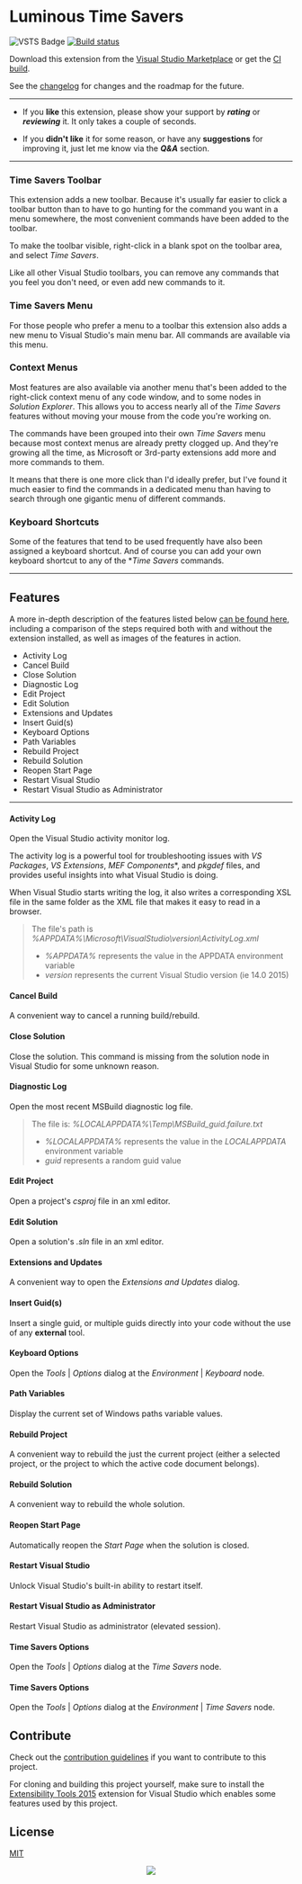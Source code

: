 # Luminous Time Savers

![VSTS Badge][vsts-badge-url]
[![Build status][appveyor-status]][appveyor-url]

Download this extension from the [Visual Studio Marketplace][marketplace-url]
or get the [CI build][ci-build-url].

See the [changelog][changelog-url] for changes and the roadmap for the future.

---

- If you **like** this extension, please show your support by ***rating*** or ***reviewing*** it.
It only takes a couple of seconds.

- If you **didn't like** it for some reason, or have any **suggestions** for improving it,
just let me know via the ***Q&A*** section.

---

### Time Savers Toolbar
This extension adds a new toolbar.
Because it's usually far easier to click a toolbar button than to have to go hunting for
the command you want in a menu somewhere,
the most convenient commands have been added to the toolbar.

To make the toolbar visible, right-click in a blank spot on the toolbar area,
and select *Time Savers*.

Like all other Visual Studio toolbars, you can remove any commands that you feel you don't need,
or even add new commands to it.

### Time Savers Menu
For those people who prefer a menu to a toolbar this extension also adds a new menu to
Visual Studio's main menu bar. All commands are available via this menu.

### Context Menus
Most features are also available via another menu that's been added to the
right-click context menu of any code window, and to some nodes in *Solution Explorer*.
This allows you to access nearly all of the *Time Savers* features
without moving your mouse from the code you're working on.

The commands have been grouped into their own *Time Savers* menu because most context menus
are already pretty clogged up. And they're growing all the time,
as Microsoft or 3rd-party extensions add more and more commands to them.

It means that there is one more click than I'd ideally prefer,
but I've found it much easier to find the commands in a dedicated menu
than having to search through one gigantic menu of different commands.

### Keyboard Shortcuts
Some of the features that tend to be used frequently have also been assigned a keyboard shortcut.
And of course you can add your own keyboard shortcut to any of the **Time Savers* commands.

---

## Features

A more in-depth description of the features listed below [can be found here][features-url],
including a comparison of the steps required both with and without the extension installed,
as well as images of the features in action.

- Activity Log
- Cancel Build
- Close Solution
- Diagnostic Log
- Edit Project
- Edit Solution
- Extensions and Updates
- Insert Guid(s)
- Keyboard Options
- Path Variables
- Rebuild Project
- Rebuild Solution
- Reopen Start Page
- Restart Visual Studio
- Restart Visual Studio as Administrator

---

#### Activity Log
Open the Visual Studio activity monitor log.

The activity log is a powerful tool for troubleshooting issues with *VS Packages*, *VS Extensions*,
*MEF Components**, and *pkgdef* files, and provides useful insights into what Visual Studio is doing.

When Visual Studio starts writing the log, it also writes a corresponding XSL file in the same folder
as the XML file that makes it easy to read in a browser.

>The file's path is *%APPDATA%\Microsoft\VisualStudio\version\ActivityLog.xml*
>
>- *%APPDATA%* represents the value in the APPDATA environment variable
>- *version* represents the current Visual Studio version (ie 14.0 2015)

#### Cancel Build
A convenient way to cancel a running build/rebuild.

#### Close Solution
Close the solution.
This command is missing from the solution node in Visual Studio for some unknown reason.

#### Diagnostic Log
Open the most recent MSBuild diagnostic log file.

>The file is: *%LOCALAPPDATA%\Temp\MSBuild_guid.failure.txt*
>
>- *%LOCALAPPDATA%* represents the value in the *LOCALAPPDATA* environment variable
>- *guid* represents a random guid value

#### Edit Project
Open a project's *csproj* file in an xml editor.

#### Edit Solution
Open a solution's *.sln* file in an xml editor.

#### Extensions and Updates
A convenient way to open the *Extensions and Updates* dialog.

#### Insert Guid(s)
Insert a single guid, or multiple guids directly into your code without the use of any **external** tool.

#### Keyboard Options
Open the *Tools* | *Options* dialog at the *Environment* | *Keyboard* node.

#### Path Variables
Display the current set of Windows paths variable values.

#### Rebuild Project
A convenient way to rebuild the just the current project
(either a selected project, or the project to which the active code document belongs).

#### Rebuild Solution
A convenient way to rebuild the whole solution.

#### Reopen Start Page
Automatically reopen the *Start Page* when the solution is closed.

#### Restart Visual Studio
Unlock Visual Studio's built-in ability to restart itself.

#### Restart Visual Studio as Administrator
Restart Visual Studio as administrator (elevated session).

#### Time Savers Options
Open the *Tools* | *Options* dialog at the *Time Savers* node.

#### Time Savers Options
Open the *Tools* | *Options* dialog at the *Environment* | *Time Savers* node.

## Contribute
Check out the [contribution guidelines][contributing-url]
if you want to contribute to this project.

For cloning and building this project yourself, make sure to install the
[Extensibility Tools 2015][extensibility-tools-url]
extension for Visual Studio which enables some features used by this project.

## License
[MIT][license-url]


<div style="text-align:center">
    <img src="https://i1.visualstudiogallery.msdn.s-msft.com/049c7ac5-ba44-4a72-b4ee-7be7fb1b0edd/image/file/262824/1/lss-vsip.png"/>
</div>

[vsts-badge-url]: https://lumiinus.visualstudio.com/_apis/public/build/definitions/c31b2195-e4da-4ad9-a64c-e1712d313703/15/badge

[appveyor-status]: https://ci.appveyor.com/api/projects/status/tsf4rxwtgtcub741?svg=true
[appveyor-url]: https://ci.appveyor.com/project/luminous-software/time-savers

[marketplace-url]: https://marketplace.visualstudio.com/vsgallery/049c7ac5-ba44-4a72-b4ee-7be7fb1b0edd
[gallery-url]: https://visualstudiogallery.msdn.microsoft.com/049c7ac5-ba44-4a72-b4ee-7be7fb1b0edd

[features-url]: https://luminous-software.solutions/extensions-vs/#time-savers

[changelog]: https://github.com/yannduran/time-savers/blob/master/CHANGELOG.md
[changelog-url]: https://github.com/luminous-software/time-savers/blob/master/CHANGELOG.md

[ci-build]: http://vsixgallery.com/extension/049c7ac5-ba44-4a72-b4ee-7be7fb1b0edd/
[ci-build-url]: http://vsixgallery.com/extension/049c7ac5-ba44-4a72-b4ee-7be7fb1b0edd/

[contributing-url]: https://github.com/luminous-software/time-savers/blob/master/.github/CONTRIBUTING.md
[extensibility-tools-url]: https://visualstudiogallery.msdn.microsoft.com/ab39a092-1343-46e2-b0f1-6a3f91155aa6

[license-url]: https://github.com/luminous-software/time-savers/blob/master/LICENSE

